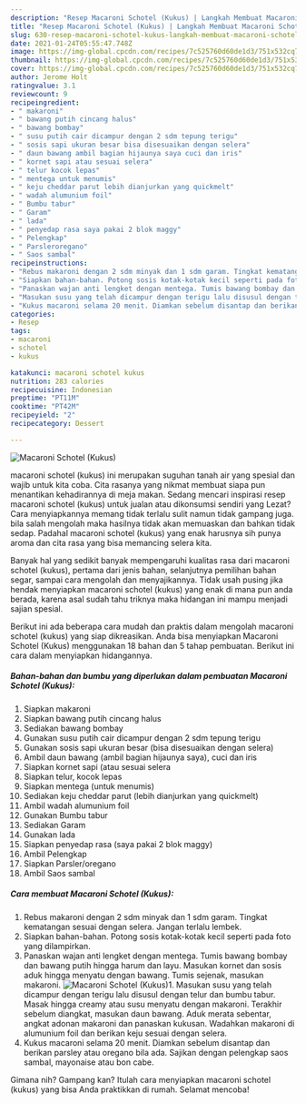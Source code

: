 ```yaml
---
description: "Resep Macaroni Schotel (Kukus) | Langkah Membuat Macaroni Schotel (Kukus) Yang Menggugah Selera"
title: "Resep Macaroni Schotel (Kukus) | Langkah Membuat Macaroni Schotel (Kukus) Yang Menggugah Selera"
slug: 630-resep-macaroni-schotel-kukus-langkah-membuat-macaroni-schotel-kukus-yang-menggugah-selera
date: 2021-01-24T05:55:47.748Z
image: https://img-global.cpcdn.com/recipes/7c525760d60de1d3/751x532cq70/macaroni-schotel-kukus-foto-resep-utama.jpg
thumbnail: https://img-global.cpcdn.com/recipes/7c525760d60de1d3/751x532cq70/macaroni-schotel-kukus-foto-resep-utama.jpg
cover: https://img-global.cpcdn.com/recipes/7c525760d60de1d3/751x532cq70/macaroni-schotel-kukus-foto-resep-utama.jpg
author: Jerome Holt
ratingvalue: 3.1
reviewcount: 9
recipeingredient:
- " makaroni"
- " bawang putih cincang halus"
- " bawang bombay"
- " susu putih cair dicampur dengan 2 sdm tepung terigu"
- " sosis sapi ukuran besar bisa disesuaikan dengan selera"
- " daun bawang ambil bagian hijaunya saya cuci dan iris"
- " kornet sapi atau sesuai selera"
- " telur kocok lepas"
- " mentega untuk menumis"
- " keju cheddar parut lebih dianjurkan yang quickmelt"
- " wadah alumunium foil"
- " Bumbu tabur"
- " Garam"
- " lada"
- " penyedap rasa saya pakai 2 blok maggy"
- " Pelengkap"
- " Parsleroregano"
- " Saos sambal"
recipeinstructions:
- "Rebus makaroni dengan 2 sdm minyak dan 1 sdm garam. Tingkat kematangan sesuai dengan selera. Jangan terlalu lembek."
- "Siapkan bahan-bahan. Potong sosis kotak-kotak kecil seperti pada foto yang dilampirkan."
- "Panaskan wajan anti lengket dengan mentega. Tumis bawang bombay dan bawang putih hingga harum dan layu. Masukan kornet dan sosis aduk hingga menyatu dengan bawang. Tumis sejenak, masukan makaroni."
- "Masukan susu yang telah dicampur dengan terigu lalu disusul dengan telur dan bumbu tabur. Masak hingga creamy atau susu menyatu dengan makaroni. Terakhir sebelum diangkat, masukan daun bawang. Aduk merata sebentar, angkat adonan makaroni dan panaskan kukusan. Wadahkan makaroni di alumunium foil dan berikan keju sesuai dengan selera."
- "Kukus macaroni selama 20 menit. Diamkan sebelum disantap dan berikan parsley atau oregano bila ada. Sajikan dengan pelengkap saos sambal, mayonaise atau bon cabe."
categories:
- Resep
tags:
- macaroni
- schotel
- kukus

katakunci: macaroni schotel kukus 
nutrition: 283 calories
recipecuisine: Indonesian
preptime: "PT11M"
cooktime: "PT42M"
recipeyield: "2"
recipecategory: Dessert

---
```



![Macaroni Schotel (Kukus)](https://img-global.cpcdn.com/recipes/7c525760d60de1d3/751x532cq70/macaroni-schotel-kukus-foto-resep-utama.jpg)


macaroni schotel (kukus) ini merupakan suguhan tanah air yang spesial dan wajib untuk kita coba. Cita rasanya yang nikmat membuat siapa pun menantikan kehadirannya di meja makan.
Sedang mencari inspirasi resep macaroni schotel (kukus) untuk jualan atau dikonsumsi sendiri yang Lezat? Cara menyiapkannya memang tidak terlalu sulit namun tidak gampang juga. bila salah mengolah maka hasilnya tidak akan memuaskan dan bahkan tidak sedap. Padahal macaroni schotel (kukus) yang enak harusnya sih punya aroma dan cita rasa yang bisa memancing selera kita.

Banyak hal yang sedikit banyak mempengaruhi kualitas rasa dari macaroni schotel (kukus), pertama dari jenis bahan, selanjutnya pemilihan bahan segar, sampai cara mengolah dan menyajikannya. Tidak usah pusing jika hendak menyiapkan macaroni schotel (kukus) yang enak di mana pun anda berada, karena asal sudah tahu triknya maka hidangan ini mampu menjadi sajian spesial.




Berikut ini ada beberapa cara mudah dan praktis dalam mengolah macaroni schotel (kukus) yang siap dikreasikan. Anda bisa menyiapkan Macaroni Schotel (Kukus) menggunakan 18 bahan dan 5 tahap pembuatan. Berikut ini cara dalam menyiapkan hidangannya.

<!--inarticleads1-->

##### Bahan-bahan dan bumbu yang diperlukan dalam pembuatan Macaroni Schotel (Kukus):

1. Siapkan  makaroni
1. Siapkan  bawang putih cincang halus
1. Sediakan  bawang bombay
1. Gunakan  susu putih cair dicampur dengan 2 sdm tepung terigu
1. Gunakan  sosis sapi ukuran besar (bisa disesuaikan dengan selera)
1. Ambil  daun bawang (ambil bagian hijaunya saya), cuci dan iris
1. Siapkan  kornet sapi (atau sesuai selera
1. Siapkan  telur, kocok lepas
1. Siapkan  mentega (untuk menumis)
1. Sediakan  keju cheddar parut (lebih dianjurkan yang quickmelt)
1. Ambil  wadah alumunium foil
1. Gunakan  Bumbu tabur
1. Sediakan  Garam
1. Gunakan  lada
1. Siapkan  penyedap rasa (saya pakai 2 blok maggy)
1. Ambil  Pelengkap
1. Siapkan  Parsler/oregano
1. Ambil  Saos sambal




<!--inarticleads2-->

##### Cara membuat Macaroni Schotel (Kukus):

1. Rebus makaroni dengan 2 sdm minyak dan 1 sdm garam. Tingkat kematangan sesuai dengan selera. Jangan terlalu lembek.
1. Siapkan bahan-bahan. Potong sosis kotak-kotak kecil seperti pada foto yang dilampirkan.
1. Panaskan wajan anti lengket dengan mentega. Tumis bawang bombay dan bawang putih hingga harum dan layu. Masukan kornet dan sosis aduk hingga menyatu dengan bawang. Tumis sejenak, masukan makaroni.
<img src="//assets-global.cpcdn.com/assets/icons/button_play-2c75c40dde080a61004c1f40b05d8f140eaff45d7e9e6481dc71c63d2e7c4909.png" alt="Macaroni Schotel (Kukus)">1. Masukan susu yang telah dicampur dengan terigu lalu disusul dengan telur dan bumbu tabur. Masak hingga creamy atau susu menyatu dengan makaroni. Terakhir sebelum diangkat, masukan daun bawang. Aduk merata sebentar, angkat adonan makaroni dan panaskan kukusan. Wadahkan makaroni di alumunium foil dan berikan keju sesuai dengan selera.
1. Kukus macaroni selama 20 menit. Diamkan sebelum disantap dan berikan parsley atau oregano bila ada. Sajikan dengan pelengkap saos sambal, mayonaise atau bon cabe.




Gimana nih? Gampang kan? Itulah cara menyiapkan macaroni schotel (kukus) yang bisa Anda praktikkan di rumah. Selamat mencoba!
